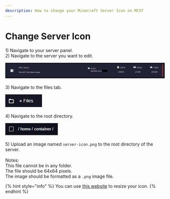 ```yaml
---
description: How to change your Minecraft Server Icon on MCST
---
```


# Change Server Icon

1\) Navigate to your server panel.\
2\) Navigate to the server you want to edit.

![](<../.gitbook/assets/image (17).png>)\
\
3\) Navigate to the files tab.

![](<../.gitbook/assets/image (1).png>)\
\
4\) Navigate to the root directory.

![](<../.gitbook/assets/image (2).png>)\
\
5\) Upload an image named `server-icon.png` to the root directory of the server.\
\
Notes: \
This file cannot be in any folder. \
The file should be 64x64 pixels. \
The image should be formatted as a `.png` image file.

{% hint style="info" %}
You can use [this website](https://www.resizepixel.com/) to resize your icon.
{% endhint %}
